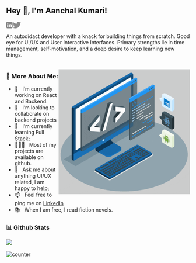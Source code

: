 ## Hey 👋, I'm Aanchal Kumari!
<a href='https://www.linkedin.com/in/aanchiglitch/'><img align='left' alt="linkedin" src="https://raw.githubusercontent.com/Aanchi-glitch2744/Aanchi-glitch2744/main/assets/linkedin.svg" height='18px'/></a>
<a href='https://www.linkedin.com/in/aanchiglitch/'><img align='left' alt="twitter" src="https://raw.githubusercontent.com/Aanchi-glitch2744/Aanchi-glitch2744/main/assets/twitter.svg" height='18px'/></a>

<br>


An autodidact developer with a knack for building things from scratch. Good eye for UI/UX and User Interactive
Interfaces. Primary strengths lie in time management, self-motivation, and a deep desire to keep learning new
things. 
<br/>
<br/>

<img align="right" alt="GIF" src="https://github.com/Aanchi-glitch2744/Aanchi-glitch2744/blob/main/techstack.gif" width="360px"/>
  
### 🧐 More About Me:

- 🔭 &nbsp; I’m currently working on React and Backend.
- 🤝 &nbsp; I’m looking to collaborate on backend projects
- 🌱 &nbsp; I’m currently learning Full Stack; 
- 👨🏻‍💻 &nbsp; Most of my projects are available on github.
- 💬 &nbsp; Ask me about anything UI/UX related, I am happy to help;
- 📫 &nbsp; Feel free to ping me on [LinkedIn](https://www.linkedin.com/in/aanchiglitch/)
- 📚 &nbsp; When I am free, I read fiction novels.


### 📊 Github Stats
<p align="left">
<img src="https://github-readme-stats.vercel.app/api?username=Aanchi-glitch2744&count_private=true&include_all_commits=true&show_icons=true&title_color=0366d6&icon_color=0366d6&text_color=24292e&bg_color=fff" />
</p>
<p><img src="https://komarev.com/ghpvc/?username=Aanchi-glitch2744" alt="counter" /></p>
